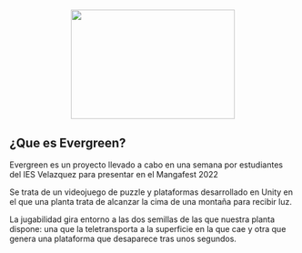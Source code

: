#
<p align="center">
  <img width="288" height="192" src="https://user-images.githubusercontent.com/75076925/207671064-1f682e1a-35d7-4855-903d-4546ef8574ec.png">
</p>

## ¿Que es Evergreen?

Evergreen es un proyecto llevado a cabo en una semana por estudiantes del IES Velazquez para presentar en el Mangafest 2022

Se trata de un videojuego de puzzle y plataformas desarrollado en Unity en el que una planta trata de alcanzar la cima de una montaña para recibir luz. 

La jugabilidad gira entorno a las dos semillas de las que nuestra planta dispone: una que la teletransporta a la superficie en la que cae y otra que genera una plataforma que desaparece tras unos segundos. 
